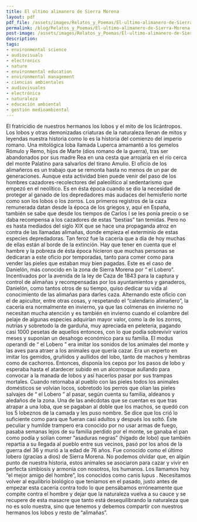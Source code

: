 ```yaml
---
title: El ultimo alimanero de Sierra Morena
layout: pdf
pdf_file: /assets/images/Relatos_y_Poemas/El-ultimo-alimanero-de-Sierra-Morena.pdf
permalink: /blog/Relatos_y_Poemas/El-ultimo-alimanero-de-Sierra-Morena
post-image: /assets/images/Relatos_y_Poemas/El-ultimo-alimanero-de-Sierra-Morena_thumbnail.png
description:
tags:
- environmental science
- audiovisuals
- electronics
- nature
- environmental education
- environmental management
- ciencias ambientales
- audiovisuales
- electrónica
- naturaleza
- educación ambiental
- gestión medioambiental
---
```


El fratricidio de nuestros hermanos los lobos y el mito de los licántropos. Los lobos y otras demonizadas criaturas de la naturaleza llenan de mitos y leyendas nuestra historia como lo es la historia del comienzo del imperio romano. Una mitológica loba llamada Luperca amamantó a los gemelos Rómulo y Remo, hijos de Marte (dios romano de la guerra), tras ser abandonados por sus madre Rea en una cesta que arrojaría en el río cerca del monte Palatino para salvarlos del tirano Amulio. El oficio de los alimañeros es un trabajo que se remonta hasta no menos de un par de generaciones. Aunque esta actividad bien puede venir del paso de los hombres cazadores-recolectores del paleolítico al sedentarismo que empezó en el neolítico. Es en ésta época cuando se dio la necesidad de proteger al ganado de los depredadores más audaces del hemisferio norte como son los lobos o los zorros. Los primeros registros de la caza remunerada datan desde la época de los griegos y, aquí en España, también se sabe que desde los tiempos de Carlos I se les ponía precio o se daba recompensa a los cazadores de estas “bestias” tan temidas. Pero no es hasta mediados del siglo XIX que se hace una propaganda atroz en contra de las llamadas alimañas, donde empieza el exterminio de estas especies depredadoras. Tan feroz fue la cacería que a día de hoy muchas de ellas están al borde de la extinción. Hay que tener en cuenta que el hambre y la pobreza de ésta época hicieron que muchas personas se dedicaran a este oficio por temporadas, tanto para comer como para vender las pieles que estaban muy bien pagadas. Este es el caso de Danielón, más conocido en la zona de Sierra Morena por “ el Lobero”. Incentivados por la avenida de la ley de Caza de 1843 para la captura y control de alimañas y recompensadas por los ayuntamientos y ganaderos, Danielón, como tantos otros de su tiempo, quiso dedicar su vida al conocimiento de las alimañas para darles caza. Alternando este oficio con el de apicultor, entre otras cosas, y respetando el “calendario alimañero”, la cacería era normalmente en invierno, ya que las colmenas en invierno no necesitan mucha atención y es también en invierno cuando el colambre del pelaje de algunas especies adquirían mayor valor, como la de los zorros, nutrias y sobretodo la de garduña, muy apreciada en peletería, pagando casi 1000 pesetas de aquellos entonces, con lo que podía sobrevivir varios meses y suponían un desahogo económico para su familia. El modus operandi de “ el Lobero ” era imitar los sonidos de los animales del monte y las aves para atraer a los animales que quería cazar. Era un experto en imitar los gemidos, gruñidos y aullidos del lobo, tanto de machos y hembras como de cachorros. Entonces, disponía los cepos por los pasos de lobo y esperaba hasta el atardecer subido en un alcornoque aullando para convocar a la manada de lobos y así hacerlos pasar por sus trampas mortales. Cuando retornaba al pueblo con las pieles todos los animales domésticos se volvían locos, sobretodo los perros que olían las pieles salvajes de “ el Lobero ” al pasar, según cuenta su familia, aldeanos y aledaños de la zona. Una de las anécdotas que se cuentan es que tras atrapar a una loba, que se pagaban al doble que los machos, se quedó con los 5 lobeznos de la camada y les puso nombre. Se dice que los crió lo suficiente como para que fueran casi adultos y después los soltó. Éste peculiar y humilde trampero era conocido por no usar armas de fuego, pasaba semanas lejos de su familia perdido por el monte, se ganaba el pan como podía y solían comer “asaduras negras” (hígado de lobo) que también repartía a su llegada al pueblo entre sus vecinos, pasó por los años de la guerra del 36 y murió a la edad de 76 años. Fue conocido como el último lobero (gracias a dios) de Sierra Morena. No podemos olvidar que, en algún punto de nuestra historia, estos animales se asociaron para cazar y vivir en perfecta simbiosis y armonía con nosotros, los humanos. Los llamamos hoy “el mejor amigo del hombre”, los conocidos como canis lupus . Necesitamos volver al equilibrio biológico que teníamos en el pasado, justo antes de empezar esta cacería contra todo lo que pensábamos erróneamente que compite contra el hombre y dejar que la naturaleza vuelva a su cauce y se recupere de esta masacre que tanto está desequilibrando la naturaleza que no es solo nuestra, sino que tenemos y debemos compartir con nuestros hermanos los lobos y resto de “alimañas”.

